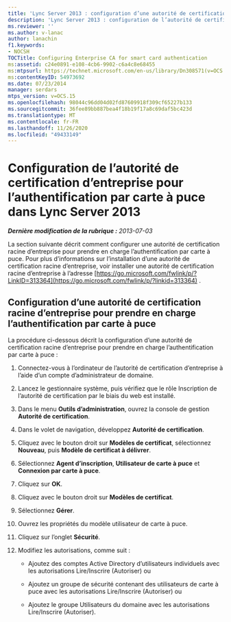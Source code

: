 ```yaml
---
title: 'Lync Server 2013 : configuration d’une autorité de certification d’entreprise pour l’authentification par carte à puce'
description: 'Lync Server 2013 : configuration de l’autorité de certification d’entreprise pour l’authentification par carte à puce.'
ms.reviewer: ''
ms.author: v-lanac
author: lanachin
f1.keywords:
- NOCSH
TOCTitle: Configuring Enterprise CA for smart card authentication
ms:assetid: c24e0891-e108-4cb6-9902-c6a4c8e68455
ms:mtpsurl: https://technet.microsoft.com/en-us/library/Dn308571(v=OCS.15)
ms:contentKeyID: 54973692
ms.date: 07/23/2014
manager: serdars
mtps_version: v=OCS.15
ms.openlocfilehash: 98044c96dd04d02fd87609918f309cf65227b133
ms.sourcegitcommit: 36fee89bb887bea4f18b19f17a8c69daf5bc423d
ms.translationtype: MT
ms.contentlocale: fr-FR
ms.lasthandoff: 11/26/2020
ms.locfileid: "49433149"
---
```

# <a name="configuring-enterprise-ca-for-smart-card-authentication-in-lync-server-2013"></a>Configuration de l’autorité de certification d’entreprise pour l’authentification par carte à puce dans Lync Server 2013

<div data-xmlns="http://www.w3.org/1999/xhtml">

<div class="topic" data-xmlns="http://www.w3.org/1999/xhtml" data-msxsl="urn:schemas-microsoft-com:xslt" data-cs="https://msdn.microsoft.com/">

<div data-asp="https://msdn2.microsoft.com/asp">



</div>

<div id="mainSection">

<div id="mainBody">

<span> </span>

_**Dernière modification de la rubrique :** 2013-07-03_

La section suivante décrit comment configurer une autorité de certification racine d’entreprise pour prendre en charge l’authentification par carte à puce. Pour plus d’informations sur l’installation d’une autorité de certification racine d’entreprise, voir installer une autorité de certification racine d’entreprise à l’adresse [https://go.microsoft.com/fwlink/p/?LinkID=313364](https://go.microsoft.com/fwlink/p/?linkid=313364) .

<div>

## <a name="configuring-an-enterprise-root-certificate-authority-to-support-smart-card-authentication"></a>Configuration d’une autorité de certification racine d’entreprise pour prendre en charge l’authentification par carte à puce

La procédure ci-dessous décrit la configuration d’une autorité de certification racine d’entreprise pour prendre en charge l’authentification par carte à puce :

1.  Connectez-vous à l’ordinateur de l’autorité de certification d’entreprise à l’aide d’un compte d’administrateur de domaine.

2.  Lancez le gestionnaire système, puis vérifiez que le rôle Inscription de l’autorité de certification par le biais du web est installé.

3.  Dans le menu **Outils d’administration**, ouvrez la console de gestion **Autorité de certification**.

4.  Dans le volet de navigation, développez **Autorité de certification**.

5.  Cliquez avec le bouton droit sur **Modèles de certificat**, sélectionnez **Nouveau**, puis **Modèle de certificat à délivrer**.

6.  Sélectionnez **Agent d’inscription**, **Utilisateur de carte à puce** et **Connexion par carte à puce**.

7.  Cliquez sur **OK**.

8.  Cliquez avec le bouton droit sur **Modèles de certificat**.

9.  Sélectionnez **Gérer**.

10. Ouvrez les propriétés du modèle utilisateur de carte à puce.

11. Cliquez sur l’onglet **Sécurité**.

12. Modifiez les autorisations, comme suit :
    
      - Ajoutez des comptes Active Directory d’utilisateurs individuels avec les autorisations Lire/Inscrire (Autoriser) ou
    
      - Ajoutez un groupe de sécurité contenant des utilisateurs de carte à puce avec les autorisations Lire/Inscrire (Autoriser) ou
    
      - Ajoutez le groupe Utilisateurs du domaine avec les autorisations Lire/Inscrire (Autoriser).

</div>

</div>

<span> </span>

</div>

</div>

</div>

